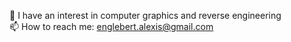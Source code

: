 <!--
**Alexisloic21/Alexisloic21** is a ✨ _special_ ✨ repository because its `README.md` (this file) appears on your GitHub profile.

Here are some ideas to get you started
-->

🤔 I have an interest in computer graphics and reverse engineering <br/>
📫 How to reach me: englebert.alexis@gmail.com <br/>



